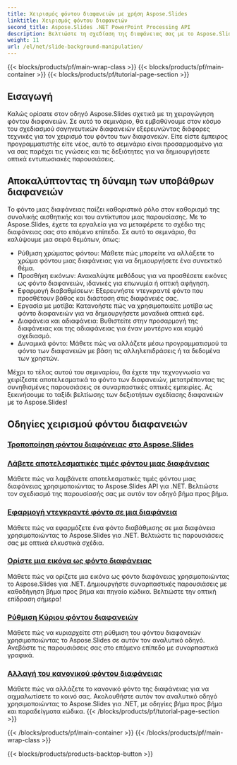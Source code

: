 ```yaml
---
title: Χειρισμός φόντου διαφανειών με χρήση Aspose.Slides
linktitle: Χειρισμός φόντου διαφανειών
second_title: Aspose.Slides .NET PowerPoint Processing API
description: Βελτιώστε τη σχεδίαση της διαφάνειας σας με το Aspose.Slides! Μάθετε πώς να χειρίζεστε το φόντο των διαφανειών σε αυτό το περιεκτικό σεμινάριο. Παρέχονται οδηγίες βήμα προς βήμα και παραδείγματα κώδικα.
weight: 11
url: /el/net/slide-background-manipulation/
---
```


{{< blocks/products/pf/main-wrap-class >}}
{{< blocks/products/pf/main-container >}}
{{< blocks/products/pf/tutorial-page-section >}}


## Εισαγωγή

Καλώς ορίσατε στον οδηγό Aspose.Slides σχετικά με τη χειραγώγηση φόντου διαφανειών. Σε αυτό το σεμινάριο, θα εμβαθύνουμε στον κόσμο του σχεδιασμού σαγηνευτικών διαφανειών εξερευνώντας διάφορες τεχνικές για τον χειρισμό του φόντου των διαφανειών. Είτε είστε έμπειρος προγραμματιστής είτε νέος, αυτό το σεμινάριο είναι προσαρμοσμένο για να σας παρέχει τις γνώσεις και τις δεξιότητες για να δημιουργήσετε οπτικά εντυπωσιακές παρουσιάσεις.

## Αποκαλύπτοντας τη δύναμη των υποβάθρων διαφανειών

Το φόντο μιας διαφάνειας παίζει καθοριστικό ρόλο στον καθορισμό της συνολικής αισθητικής και του αντίκτυπου μιας παρουσίασης. Με το Aspose.Slides, έχετε τα εργαλεία για να μεταφέρετε το σχέδιο της διαφάνειας σας στο επόμενο επίπεδο. Σε αυτό το σεμινάριο, θα καλύψουμε μια σειρά θεμάτων, όπως:

- Ρύθμιση χρώματος φόντου: Μάθετε πώς μπορείτε να αλλάξετε το χρώμα φόντου μιας διαφάνειας για να δημιουργήσετε ένα συνεκτικό θέμα.
- Προσθήκη εικόνων: Ανακαλύψτε μεθόδους για να προσθέσετε εικόνες ως φόντο διαφανειών, ιδανικές για επωνυμία ή οπτική αφήγηση.
- Εφαρμογή διαβαθμίσεων: Εξερευνήστε ντεγκραντέ φόντο που προσθέτουν βάθος και διάσταση στις διαφάνειές σας.
- Εργασία με μοτίβα: Κατανοήστε πώς να χρησιμοποιείτε μοτίβα ως φόντο διαφανειών για να δημιουργήσετε μοναδικά οπτικά εφέ.
- Διαφάνεια και αδιαφάνεια: Βυθιστείτε στην προσαρμογή της διαφάνειας και της αδιαφάνειας για έναν μοντέρνο και κομψό σχεδιασμό.
- Δυναμικά φόντο: Μάθετε πώς να αλλάζετε μέσω προγραμματισμού τα φόντο των διαφανειών με βάση τις αλληλεπιδράσεις ή τα δεδομένα των χρηστών.

Μέχρι το τέλος αυτού του σεμιναρίου, θα έχετε την τεχνογνωσία να χειρίζεστε αποτελεσματικά το φόντο των διαφανειών, μετατρέποντας τις συνηθισμένες παρουσιάσεις σε συναρπαστικές οπτικές εμπειρίες. Ας ξεκινήσουμε το ταξίδι βελτίωσης των δεξιοτήτων σχεδίασης διαφανειών με το Aspose.Slides!

## Οδηγίες χειρισμού φόντου διαφανειών
### [Τροποποίηση φόντου διαφάνειας στο Aspose.Slides](./slide-background-modification/)
### [Λάβετε αποτελεσματικές τιμές φόντου μιας διαφάνειας](./get-background-effective-values/)
Μάθετε πώς να λαμβάνετε αποτελεσματικές τιμές φόντου μιας διαφάνειας χρησιμοποιώντας το Aspose.Slides API για .NET. Βελτιώστε τον σχεδιασμό της παρουσίασής σας με αυτόν τον οδηγό βήμα προς βήμα.
### [Εφαρμογή ντεγκραντέ φόντο σε μια διαφάνεια](./apply-gradient-background/)
Μάθετε πώς να εφαρμόζετε ένα φόντο διαβάθμισης σε μια διαφάνεια χρησιμοποιώντας το Aspose.Slides για .NET. Βελτιώστε τις παρουσιάσεις σας με οπτικά ελκυστικά σχέδια.
### [Ορίστε μια εικόνα ως φόντο διαφάνειας](./set-image-as-background/)
Μάθετε πώς να ορίζετε μια εικόνα ως φόντο διαφάνειας χρησιμοποιώντας το Aspose.Slides για .NET. Δημιουργήστε συναρπαστικές παρουσιάσεις με καθοδήγηση βήμα προς βήμα και πηγαίο κώδικα. Βελτιώστε την οπτική επίδραση σήμερα!
### [Ρύθμιση Κύριου φόντου διαφανειών](./set-slide-background-master/)
Μάθετε πώς να κυριαρχείτε στη ρύθμιση του φόντου διαφανειών χρησιμοποιώντας το Aspose.Slides σε αυτόν τον αναλυτικό οδηγό. Ανεβάστε τις παρουσιάσεις σας στο επόμενο επίπεδο με συναρπαστικά γραφικά.
### [Αλλαγή του κανονικού φόντου διαφάνειας](./change-slide-background-normal/)
Μάθετε πώς να αλλάζετε το κανονικό φόντο της διαφάνειας για να αιχμαλωτίσετε το κοινό σας. Ακολουθήστε αυτόν τον αναλυτικό οδηγό χρησιμοποιώντας το Aspose.Slides για .NET, με οδηγίες βήμα προς βήμα και παραδείγματα κώδικα.
{{< /blocks/products/pf/tutorial-page-section >}}

{{< /blocks/products/pf/main-container >}}
{{< /blocks/products/pf/main-wrap-class >}}

{{< blocks/products/products-backtop-button >}}
